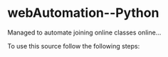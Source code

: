# webAutomation--Python
Managed to automate joining online classes online...

To use this source follow the following steps:
